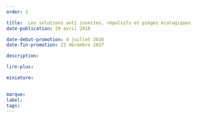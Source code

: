 ```yaml
---
order: 1

title:  Les solutions anti insectes, répulsifs et pièges écologiques
date-publication: 29 avril 2016

date-debut-promotion: 4 juillet 2016
date-fin-promotion: 23 décembre 2017

description: 

lire-plus:

miniature:
 

marque:
label: 
tags: 
---
```


<!--fin-excerpt-->
<!-- ******************************** -->
<!-- **** début contenu détaillé **** -->



<!-- **** fin contenu détaillé **** -->
<!-- ****************************** -->



